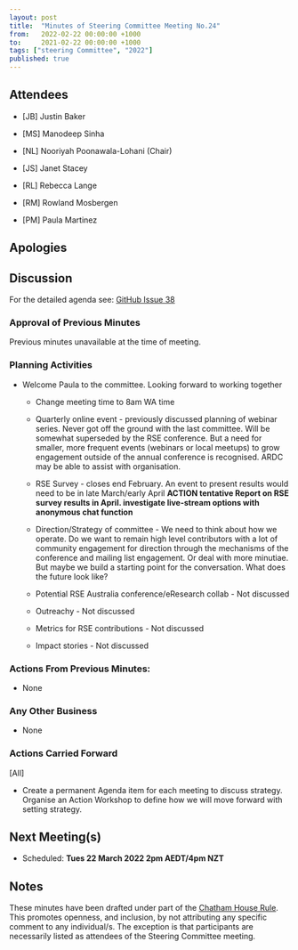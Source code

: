 ```yaml
---
layout: post
title:  "Minutes of Steering Committee Meeting No.24"
from:   2022-02-22 00:00:00 +1000    
to:     2021-02-22 00:00:00 +1000    
tags: ["steering Committee", "2022"]
published: true                     
---
```


## Attendees

-   [JB] Justin Baker

-   [MS] Manodeep Sinha

-   [NL] Nooriyah Poonawala-Lohani (Chair)

-   [JS] Janet Stacey

-   [RL] Rebecca Lange

-   [RM] Rowland Mosbergen

-   [PM] Paula Martinez

## Apologies

## Discussion

For the detailed agenda see: [GitHub Issue
38](https://github.com/rse-aunz/organisation/issues/38)

### Approval of Previous Minutes

Previous minutes unavailable at the time of meeting.

### Planning Activities

-   Welcome Paula to the committee. Looking forward to working together

    -   Change meeting time to 8am WA time

    -   Quarterly online event - previously discussed planning of webinar
        series. Never got off the ground with the last committee. Will be
        somewhat superseded by the RSE conference. But a need for smaller, more
        frequent events (webinars or local meetups) to grow engagement outside
        of the annual conference is recognised. ARDC may be able to assist with
        organisation.

    -   RSE Survey - closes end February. An event to present results would need
        to be in late March/early April **ACTION tentative Report on RSE survey
        results in April. investigate live-stream options with anonymous chat
        function**

    -   Direction/Strategy of committee - We need to think about how we operate.
        Do we want to remain high level contributors with a lot of community
        engagement for direction through the mechanisms of the conference and
        mailing list engagement. Or deal with more minutiae. But maybe we build
        a starting point for the conversation. What does the future look like?

    -   Potential RSE Australia conference/eResearch collab - Not discussed

    -   Outreachy - Not discussed

    -   Metrics for RSE contributions - Not discussed

    -   Impact stories - Not discussed

### Actions From Previous Minutes:

-   None

### Any Other Business

-   None

### Actions Carried Forward

[All]

-   Create a permanent Agenda item for each meeting to discuss strategy.
    Organise an Action Workshop to define how we will move forward with setting
    strategy.

## Next Meeting(s)

-   Scheduled: **Tues 22 March 2022 2pm AEDT/4pm NZT**

## Notes

These minutes have been drafted under part of the [Chatham House
Rule](https://www.chathamhouse.org/chatham-house-rule). This promotes openness,
and inclusion, by not attributing any specific comment to any individual/s. The
exception is that participants are necessarily listed as attendees of the
Steering Committee meeting.
